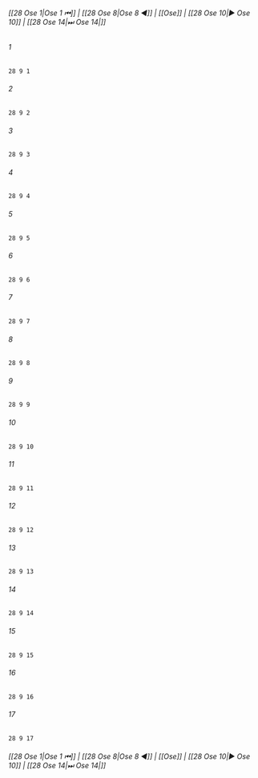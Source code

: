 
###### [[28 Ose 1|Ose 1 ⏮]] | [[28 Ose 8|Ose 8 ◀]] | [[Ose]] | [[28 Ose 10|▶ Ose 10]] | [[28 Ose 14|⏭ Ose 14|]]

###### 1
``` verse
28 9 1 
```
###### 2
``` verse
28 9 2 
```
###### 3
``` verse
28 9 3 
```
###### 4
``` verse
28 9 4 
```
###### 5
``` verse
28 9 5 
```
###### 6
``` verse
28 9 6 
```
###### 7
``` verse
28 9 7 
```
###### 8
``` verse
28 9 8 
```
###### 9
``` verse
28 9 9 
```
###### 10
``` verse
28 9 10 
```
###### 11
``` verse
28 9 11 
```
###### 12
``` verse
28 9 12 
```
###### 13
``` verse
28 9 13 
```
###### 14
``` verse
28 9 14 
```
###### 15
``` verse
28 9 15 
```
###### 16
``` verse
28 9 16 
```
###### 17
``` verse
28 9 17 
```

###### [[28 Ose 1|Ose 1 ⏮]] | [[28 Ose 8|Ose 8 ◀]] | [[Ose]] | [[28 Ose 10|▶ Ose 10]] | [[28 Ose 14|⏭ Ose 14|]]

